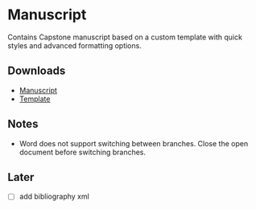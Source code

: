 # Manuscript

Contains Capstone manuscript based on a custom template with quick styles and advanced formatting options. 

## Downloads

- [Manuscript](https://github.com/BSIT-Caprock/Manuscript/raw/main/Manuscript.docx)
- [Template](https://github.com/BSIT-Caprock/Manuscript-Template/raw/main/Template.dotx)


## Notes

* Word does not support switching between branches. Close the open document before switching branches.


## Later

- [ ] add bibliography xml

